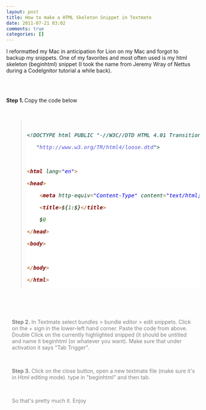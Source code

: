 ```yaml
---
layout: post
title: How to make a HTML Skeleton Snippet in Textmate
date: 2011-07-21 03:02
comments: true
categories: []
---
```

<p>I reformatted my Mac in anticipation for Lion on my Mac and forgot to backup my snippets. One of my favorites and most often used is my html skeleton (beginhtml) snippet (I took the name from Jeremy Wray of Nettus during a CodeIgnitor tutorial a while back).</p>
<br />
<br /><p><strong>Step 1. </strong> Copy the code below</p><div  style=" padding-left:15px;color:grey;"><i>
<div style="width:500px;">
<br /><blockquote>
<br /><pre style='color:#000000;background:#ffffff;'><span style='color:#004a43; '>&lt;!DOCTYPE html PUBLIC "-//W3C//DTD HTML 4.01 Transitional//EN"</span>
<br /><span style='color:#004a43; '>&#xa0;&#xa0;&#xa0;"</span><span style='color:#5555dd; '>http://www.w3.org/TR/html4/loose.dtd</span><span style='color:#004a43; '>"></span>
<br />
<br /><span style='color:#a65700; '>&lt;</span><span style='color:#800000; font-weight:bold; '>html</span><span style='color:#274796; '> </span><span style='color:#074726; '>lang</span><span style='color:#808030; '>=</span><span style='color:#0000e6; '>"en"</span><span style='color:#a65700; '>></span>
<br /><span style='color:#a65700; '>&lt;</span><span style='color:#800000; font-weight:bold; '>head</span><span style='color:#a65700; '>></span>
<br />    <span style='color:#a65700; '>&lt;</span><span style='color:#800000; font-weight:bold; '>meta</span><span style='color:#274796; '> </span><span style='color:#074726; '>http-equiv</span><span style='color:#808030; '>=</span><span style='color:#0000e6; '>"Content-Type"</span><span style='color:#274796; '> </span><span style='color:#074726; '>content</span><span style='color:#808030; '>=</span><span style='color:#0000e6; '>"text/html; charset=utf-8"</span><span style='color:#a65700; '>></span>
<br />    <span style='color:#a65700; '>&lt;</span><span style='color:#800000; font-weight:bold; '>title</span><span style='color:#a65700; '>></span>${<span style='color:#008c00; '>1</span>:$}<span style='color:#a65700; '>&lt;/</span><span style='color:#800000; font-weight:bold; '>title</span><span style='color:#a65700; '>></span>
<br />    $<span style='color:#008c00; '>0</span>
<br /><span style='color:#a65700; '>&lt;/</span><span style='color:#800000; font-weight:bold; '>head</span><span style='color:#a65700; '>></span>
<br /><span style='color:#a65700; '>&lt;</span><span style='color:#800000; font-weight:bold; '>body</span><span style='color:#a65700; '>></span>
<br />
<br /><span style='color:#a65700; '>&lt;/</span><span style='color:#800000; font-weight:bold; '>body</span><span style='color:#a65700; '>></span>
<br /><span style='color:#a65700; '>&lt;/</span><span style='color:#800000; font-weight:bold; '>html</span><span style='color:#a65700; '>></span>
<br /></pre></blockquote>
<br /></i>
<br /></div>
<br /><p><strong>Step 2.</strong> In Textmate select bundles &gt; bundle editor &gt; edit snippets. Click on the + sign in the lower-left hand corner. Paste the code from above. Double Click on the currently highlighted snipped (it should be untitled and name it beginhtml (or whatever you want). Make sure that under activation it says "Tab Trigger".</p>
<br /><p><strong>Step 3.</strong> Click on the close button, open a new textmate file (make sure it's in Html editing mode). type in "beginhtml" and then tab.</p>
<br /><p>So that's pretty much it. Enjoy</p></div>
